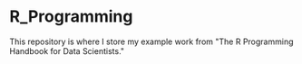 # R_Programming
This repository is where I store my example work from "The R Programming Handbook for Data Scientists."
